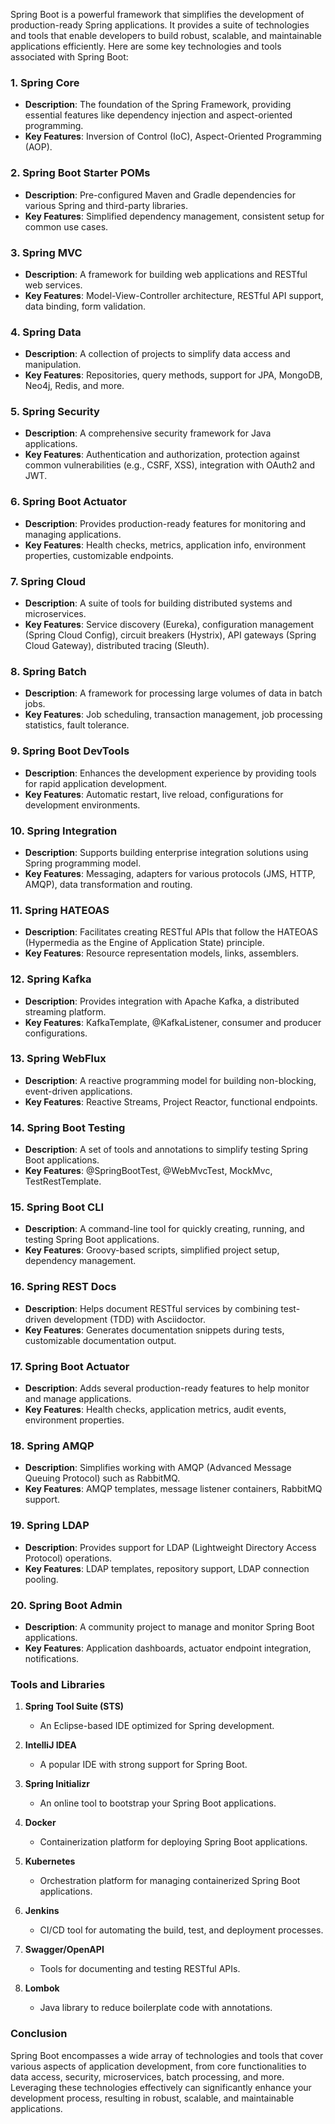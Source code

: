 Spring Boot is a powerful framework that simplifies the development of production-ready Spring applications. It provides a suite of technologies and tools that enable developers to build robust, scalable, and maintainable applications efficiently. Here are some key technologies and tools associated with Spring Boot:

### 1. **Spring Core**
- **Description**: The foundation of the Spring Framework, providing essential features like dependency injection and aspect-oriented programming.
- **Key Features**: Inversion of Control (IoC), Aspect-Oriented Programming (AOP).

### 2. **Spring Boot Starter POMs**
- **Description**: Pre-configured Maven and Gradle dependencies for various Spring and third-party libraries.
- **Key Features**: Simplified dependency management, consistent setup for common use cases.

### 3. **Spring MVC**
- **Description**: A framework for building web applications and RESTful web services.
- **Key Features**: Model-View-Controller architecture, RESTful API support, data binding, form validation.

### 4. **Spring Data**
- **Description**: A collection of projects to simplify data access and manipulation.
- **Key Features**: Repositories, query methods, support for JPA, MongoDB, Neo4j, Redis, and more.

### 5. **Spring Security**
- **Description**: A comprehensive security framework for Java applications.
- **Key Features**: Authentication and authorization, protection against common vulnerabilities (e.g., CSRF, XSS), integration with OAuth2 and JWT.

### 6. **Spring Boot Actuator**
- **Description**: Provides production-ready features for monitoring and managing applications.
- **Key Features**: Health checks, metrics, application info, environment properties, customizable endpoints.

### 7. **Spring Cloud**
- **Description**: A suite of tools for building distributed systems and microservices.
- **Key Features**: Service discovery (Eureka), configuration management (Spring Cloud Config), circuit breakers (Hystrix), API gateways (Spring Cloud Gateway), distributed tracing (Sleuth).

### 8. **Spring Batch**
- **Description**: A framework for processing large volumes of data in batch jobs.
- **Key Features**: Job scheduling, transaction management, job processing statistics, fault tolerance.

### 9. **Spring Boot DevTools**
- **Description**: Enhances the development experience by providing tools for rapid application development.
- **Key Features**: Automatic restart, live reload, configurations for development environments.

### 10. **Spring Integration**
- **Description**: Supports building enterprise integration solutions using Spring programming model.
- **Key Features**: Messaging, adapters for various protocols (JMS, HTTP, AMQP), data transformation and routing.

### 11. **Spring HATEOAS**
- **Description**: Facilitates creating RESTful APIs that follow the HATEOAS (Hypermedia as the Engine of Application State) principle.
- **Key Features**: Resource representation models, links, assemblers.

### 12. **Spring Kafka**
- **Description**: Provides integration with Apache Kafka, a distributed streaming platform.
- **Key Features**: KafkaTemplate, @KafkaListener, consumer and producer configurations.

### 13. **Spring WebFlux**
- **Description**: A reactive programming model for building non-blocking, event-driven applications.
- **Key Features**: Reactive Streams, Project Reactor, functional endpoints.

### 14. **Spring Boot Testing**
- **Description**: A set of tools and annotations to simplify testing Spring Boot applications.
- **Key Features**: @SpringBootTest, @WebMvcTest, MockMvc, TestRestTemplate.

### 15. **Spring Boot CLI**
- **Description**: A command-line tool for quickly creating, running, and testing Spring Boot applications.
- **Key Features**: Groovy-based scripts, simplified project setup, dependency management.

### 16. **Spring REST Docs**
- **Description**: Helps document RESTful services by combining test-driven development (TDD) with Asciidoctor.
- **Key Features**: Generates documentation snippets during tests, customizable documentation output.

### 17. **Spring Boot Actuator**
- **Description**: Adds several production-ready features to help monitor and manage applications.
- **Key Features**: Health checks, application metrics, audit events, environment properties.

### 18. **Spring AMQP**
- **Description**: Simplifies working with AMQP (Advanced Message Queuing Protocol) such as RabbitMQ.
- **Key Features**: AMQP templates, message listener containers, RabbitMQ support.

### 19. **Spring LDAP**
- **Description**: Provides support for LDAP (Lightweight Directory Access Protocol) operations.
- **Key Features**: LDAP templates, repository support, LDAP connection pooling.

### 20. **Spring Boot Admin**
- **Description**: A community project to manage and monitor Spring Boot applications.
- **Key Features**: Application dashboards, actuator endpoint integration, notifications.

### Tools and Libraries

1. **Spring Tool Suite (STS)**
    - An Eclipse-based IDE optimized for Spring development.

2. **IntelliJ IDEA**
    - A popular IDE with strong support for Spring Boot.

3. **Spring Initializr**
    - An online tool to bootstrap your Spring Boot applications.

4. **Docker**
    - Containerization platform for deploying Spring Boot applications.

5. **Kubernetes**
    - Orchestration platform for managing containerized Spring Boot applications.

6. **Jenkins**
    - CI/CD tool for automating the build, test, and deployment processes.

7. **Swagger/OpenAPI**
    - Tools for documenting and testing RESTful APIs.

8. **Lombok**
    - Java library to reduce boilerplate code with annotations.

### Conclusion

Spring Boot encompasses a wide array of technologies and tools that cover various aspects of application development, from core functionalities to data access, security, microservices, batch processing, and more. Leveraging these technologies effectively can significantly enhance your development process, resulting in robust, scalable, and maintainable applications.
